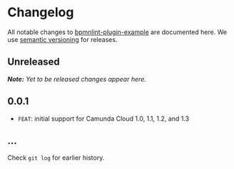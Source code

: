 # Changelog

All notable changes to [bpmnlint-plugin-example](https://github.com/camunda/bpmnlint-plugin-camunda-compat) are documented here. We use [semantic versioning](http://semver.org/) for releases.

## Unreleased

___Note:__ Yet to be released changes appear here._

## 0.0.1

* `FEAT`: initial support for Camunda Cloud 1.0, 1.1, 1.2, and 1.3

## ...

Check `git log` for earlier history.